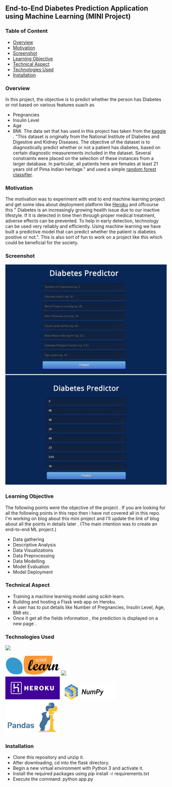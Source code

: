## End-to-End Diabetes Prediction Application using Machine Learning (MINI Project)  


### Table of Content
  * [Overview](#overview)
  * [Motivation](#motivation)
  * [Screenshot](#screenshot)
  * [Learning Objective](#Learning-Objective)
  * [Technical Aspect](#technical-aspect)
  * [Technologies Used](#technologies-used)
  * [Installation](#installation)


### Overview 
In this project, the objective is to predict whether the person has Diabetes or not based on various features suach as 
- Pregnancies
- Insulin Level
- Age
- BMI.
The data set that has used in this project has taken from the [kaggle](https://www.kaggle.com/) . "This dataset is originally from the National Institute of Diabetes and Digestive and Kidney Diseases. The objective of the dataset is to diagnostically predict whether or not a patient has diabetes, based on certain diagnostic measurements included in the dataset. Several constraints were placed on the selection of these instances from a larger database. In particular, all patients here are females at least 21 years old of Pima Indian heritage." and used a simple [random forest classifier](https://en.wikipedia.org/wiki/Random_forest).   

### Motivation
The motivation was to experiment  with end to end machine learning project and get some idea about deployment platform like [Heroku](https://g.co/kgs/yvsR77) and offcourse this "
Diabetes is an increasingly growing health issue due to our inactive lifestyle. If it is detected in time then through proper medical treatment, adverse effects can be prevented. To help in early detection, technology can be used very reliably and efficiently. Using machine learning we have built a predictive model that can predict whether the patient is diabetes positive or not.".
This is also sort of fun to work on a project like this which could be beneficial for the society. 

### Screenshot

![UI](final.JPG)
![UI](interface.JPG)

### Learning Objective
The following points were the objective of the project . If you are looking for all the following points in this repo then i have not covered all in this repo. I'm working on blog about this mini project and I'll update the link of blog about all the points in details later . (The main intention was to create an end-to-end ML project.)  
- Data gathering 
- Descriptive Analysis 
- Data Visualizations 
- Data Preprocessing 
- Data Modelling 
- Model Evaluation 
- Model Deployment 

### Technical Aspect 
- Training a machine learning model using scikit-learn. 
- Building and hosting a Flask web app on Heroku. 
- A user has to put details like Number of Pregnancies, Insulin Level, Age, BMI etc . 
- Once it get all the fields information , the prediction is displayed on a new page . 

### Technologies Used  
![](https://forthebadge.com/images/badges/made-with-python.svg) 

<img target="_blank" src="https://github.com/vrajpatel9988/Diabetes-Prediction-Application/blob/main/scikit.png" width=170 style="display: inline-block;">
<!-- ![UI](scikit.png) -->
<img target="_blank" src="https://flask.palletsprojects.com/en/1.1.x/_images/flask-logo.png" width=170 style="display: inline-block;">
<img target="_blank" src="https://github.com/vrajpatel9988/Diabetes-Prediction-Application/blob/main/heroku.png" width=170 style="display: inline-block;">
<img target="_blank" src="https://github.com/vrajpatel9988/Diabetes-Prediction-Application/blob/main/numpy.png" width=170 style="display: inline-block;">
<img target="_blank" src="https://github.com/vrajpatel9988/Diabetes-Prediction-Application/blob/main/pandas.jpeg" width=170 style="display: inline-block;">
<!-- ![UI](scikit.png)
![UI](flask.jpg)
![UI](heroku.png)
![UI](numpy.png)
![UI](pandas.jpeg) -->

### Installation 
- Clone this repository and unzip it.
- After downloading, cd into the flask directory.
- Begin a new virtual environment with Python 3 and activate it.
- Install the required packages using pip install -r requirements.txt
- Execute the command: python app.py






